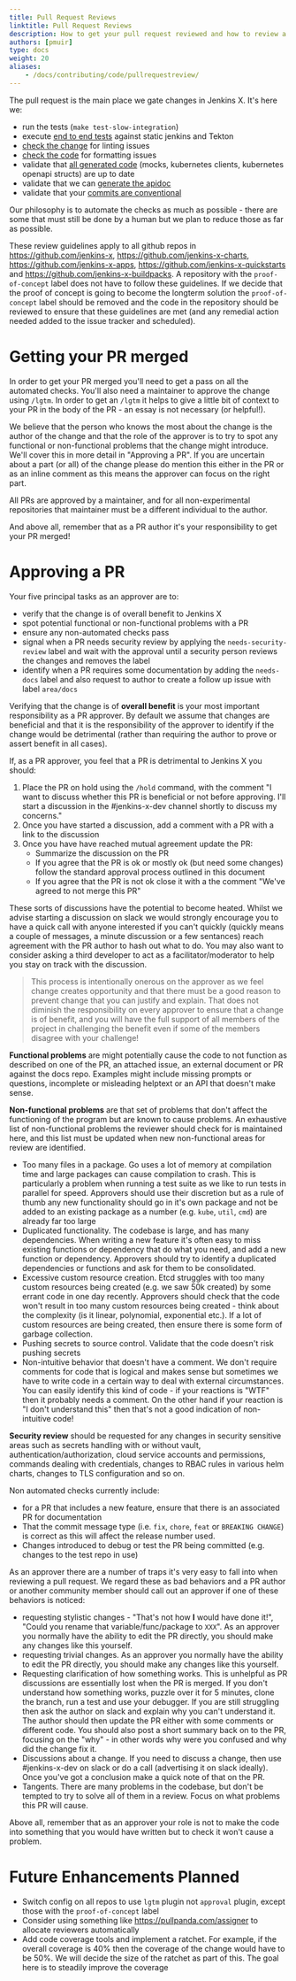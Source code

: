 ```yaml
---
title: Pull Request Reviews
linktitle: Pull Request Reviews
description: How to get your pull request reviewed and how to review a pull request
authors: [pmuir]
type: docs
weight: 20
aliases:
    - /docs/contributing/code/pullrequestreview/
---
```


The pull request is the main place we gate changes in Jenkins X. It's here we:

* run the tests (`make test-slow-integration`)
* execute [end to end tests](https://github.com/jenkins-x/bdd-jx) against static jenkins and Tekton
* [check the change](https://github.com/jenkins-x/jx/blob/2d54b6ef9a276f148cbc7cb10169e83238f2d83e/hack/linter.sh) for linting issues
* [check the code](https://github.com/jenkins-x/jx/blob/2d54b6ef9a276f148cbc7cb10169e83238f2d83e/hack/gofmt.sh) for formatting issues
* validate that [all generated code](/community/code/#code-generation) (mocks, kubernetes clients, kubernetes openapi structs) are up to date
* validate that we can [generate the apidoc](//community/code/#code-generation)
* validate that your [commits are conventional](/community/code/#the-commit-message)

Our philosophy is to automate the checks as much as possible - there are some that must still be done by a human but we
plan to reduce those as far as possible.

These review guidelines apply to all github repos in <https://github.com/jenkins-x>, <https://github.com/jenkins-x-charts>,
<https://github.com/jenkins-x-apps>, <https://github.com/jenkins-x-quickstarts> and <https://github.com/jenkins-x-buildpacks>.
A repository with the `proof-of-concept` label does not have to follow these guidelines. If we decide that the proof
of concept is going to become the longterm solution the `proof-of-concept` label should be removed and the code in the
repository should be reviewed to ensure that these guidelines are met (and any remedial action needed added to the issue
tracker and scheduled).

# Getting your PR merged

In order to get your PR merged you'll need to get a pass on all the automated checks. You'll also need a maintainer to
approve the change using `/lgtm`. In order to get an `/lgtm` it helps to give a little bit of context to your PR in the
body of the PR - an essay is not necessary (or helpful!).

We believe that the person who knows the most about the change is the author of the change and that the role of the approver
is to try to spot any functional or non-functional problems that the change might introduce. We'll cover this in more
detail in "Approving a PR". If you are uncertain about a part (or all) of the change please do mention this either in
the PR or as an inline comment as this means the approver can focus on the right part.

All PRs are approved by a maintainer, and for all non-experimental repositories that maintainer must be a different
individual to the author.

And above all, remember that as a PR author it's your responsibility to get your PR merged!

# Approving a PR

Your five principal tasks as an approver are to:

* verify that the change is of overall benefit to Jenkins X
* spot potential functional or non-functional problems with a PR
* ensure any non-automated checks pass
* signal when a PR needs security review by applying the `needs-security-review` label and wait with the approval
until a security person reviews the changes and removes the label
* identify when a PR requires some documentation by adding the `needs-docs` label and also request to author
to create a follow up issue with label `area/docs`

Verifying that the change is of **overall benefit** is your most important responsibility as a PR approver. By default
we assume that changes are beneficial and that it is the responsibility of the approver to identify if the change would
be detrimental (rather than requiring the author to prove or assert benefit in all cases).

If, as a PR approver, you feel that a PR is detrimental to Jenkins X you should:

1) Place the PR on hold using the `/hold` command, with the comment "I want to discuss whether this PR is beneficial or
not before approving. I'll start a discussion in the #jenkins-x-dev channel shortly to discuss my concerns."
2) Once you have started a discussion, add a comment with a PR with a link to the discussion
3) Once you have have reached mutual agreement update the PR:
   * Summarize the discussion on the PR
   * If you agree that the PR is ok or mostly ok (but need some changes) follow the standard approval process outlined in
     this document
   * If you agree that the PR is not ok close it with a the comment "We've agreed to not merge this PR"

These sorts of discussions have the potential to become heated. Whilst we advise starting a discussion on slack we would
strongly encourage you to have a quick call with anyone interested if you can't quickly (quickly means a couple of
messages, a minute discussion or a few sentances) reach agreement with the PR author to hash out what to do. You may also
want to consider asking a third developer to act as a facilitator/moderator to help you stay on track with the discussion.

> This process is intentionally onerous on the approver as we feel change creates opportunity and that there must be a
> good reason to prevent change that you can justify and explain. That does not diminish the responsibility on every
> approver to ensure that a change is of benefit, and you will have the full support of all members of the project in
> challenging the benefit even if some of the members disagree with your challenge!

**Functional problems** are might potentially cause the code to not function as described on one of the PR, an attached issue,
an external document or PR against the docs repo. Examples might include missing prompts or questions, incomplete or
misleading helptext or an API that doesn't make sense.

**Non-functional problems** are that set of problems that don't affect the functioning of the program but are known to cause
problems. An exhaustive list of non-functional problems the reviewer should check for is maintained here, and this list
must be updated when new non-functional areas for review are identified.

* Too many files in a package. Go uses a lot of memory at compilation time and large packages can cause compilation to
  crash. This is particularly a problem when running a test suite as we like to run tests in parallel for speed. Approvers
  should use their discretion but as a rule of thumb any new functionality should go in it's own package and not be
  added to an existing package as a number (e.g. `kube`, `util`, `cmd`) are already far too large
* Duplicated functionality. The codebase is large, and has many dependencies. When writing a new feature it's often easy
  to miss existing functions or dependency that do what you need, and add a new function or dependency. Approvers should
  try to identify a duplicated dependencies or functions and ask for them to be consolidated.
* Excessive custom resource creation. Etcd struggles with too many custom resources being created (e.g. we saw 50k created)
  by some errant code in one day recently. Approvers should check that the code won't result in too many custom resources
  being created - think about the complexity (is it linear, polynomial, exponential etc.). If a lot of custom resources are
  being created, then ensure there is some form of garbage collection.
* Pushing secrets to source control. Validate that the code doesn't risk pushing secrets
* Non-intuitive behavior that doesn't have a comment. We don't require comments for code that is logical and makes sense
  but sometimes we have to write code in a certain way to deal with external circumstances. You can easily identify this
  kind of code - if your reactions is "WTF" then it probably needs a comment. On the other hand if your reaction is
  "I don't understand this" then that's not a good indication of non-intuitive code!

**Security review** should be requested for any changes in security sensitive areas such as secrets handling with or without
vault, authentication/authorization, cloud service accounts and permissions, commands dealing with credentials, changes to
RBAC rules in various helm charts, changes to TLS configuration and so on.

Non automated checks currently include:

* for a PR that includes a new feature, ensure that there is an associated PR for documentation
* That the commit message type (i.e. `fix`, `chore`, `feat` or `BREAKING CHANGE`) is correct as this will affect the release number used.
* Changes introduced to debug or test the PR being committed (e.g. changes to the test repo in use)

As an approver there are a number of traps it's very easy to fall into when reviewing a pull request. We regard these as
bad behaviors and a PR author or another community member should call out an approver if one of these behaviors is noticed:

* requesting stylistic changes - "That's not how **I** would have done it!", "Could you rename that variable/func/package
  to `XXX`". As an approver you normally have the ability to edit the PR directly, you should make any changes like this
  yourself.
* requesting trivial changes. As an approver you normally have the ability to edit the PR directly, you should make any
  changes like this yourself.
* Requesting clarification of how something works. This is unhelpful as PR discussions are essentially lost when the PR
  is merged. If you don't understand how something works, puzzle over it for 5 minutes, clone the branch, run a test and
  use your debugger. If you are still struggling then ask the author on slack and explain why you can't understand it. The
  author should then update the PR either with some comments or different code. You should also post a short summary back
  on to the PR, focusing on the "why" - in other words why were you confused and why did the change fix it.
* Discussions about a change. If you need to discuss a change, then use #jenkins-x-dev on slack or do a call
  (advertising it on slack ideally). Once you've got a conclusion make a quick note of that on the PR.
* Tangents. There are many problems in the codebase, but don't be tempted to try to solve all of them in a review. Focus
  on what problems this PR will cause.

Above all, remember that as an approver your role is not to make the code into something that you would have written
but to check it won't cause a problem.

# Future Enhancements Planned

* Switch config on all repos to use `lgtm` plugin not `approval` plugin, except those with the `proof-of-concept` label
* Consider using something like <https://pullpanda.com/assigner> to allocate reviewers automatically
* Add code coverage tools and implement a ratchet. For example, if the overall coverage is 40% then the coverage of the
  change would have to be 50%. We will decide the size of the ratchet as part of this. The goal here is to steadily
  improve the coverage
